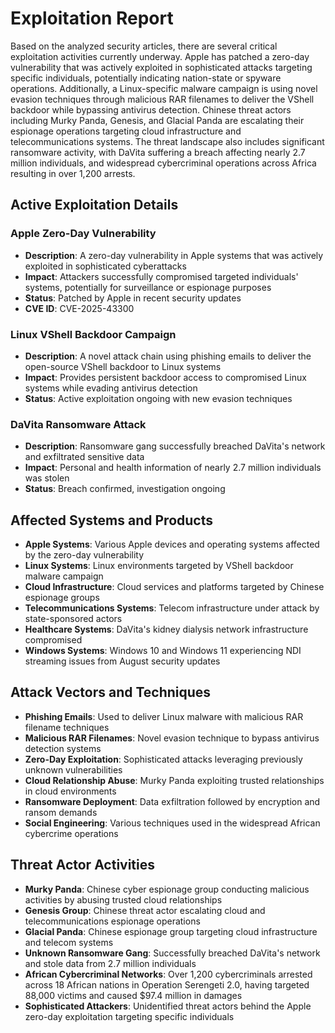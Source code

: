 # Exploitation Report

Based on the analyzed security articles, there are several critical exploitation activities currently underway. Apple has patched a zero-day vulnerability that was actively exploited in sophisticated attacks targeting specific individuals, potentially indicating nation-state or spyware operations. Additionally, a Linux-specific malware campaign is using novel evasion techniques through malicious RAR filenames to deliver the VShell backdoor while bypassing antivirus detection. Chinese threat actors including Murky Panda, Genesis, and Glacial Panda are escalating their espionage operations targeting cloud infrastructure and telecommunications systems. The threat landscape also includes significant ransomware activity, with DaVita suffering a breach affecting nearly 2.7 million individuals, and widespread cybercriminal operations across Africa resulting in over 1,200 arrests.

## Active Exploitation Details

### Apple Zero-Day Vulnerability
- **Description**: A zero-day vulnerability in Apple systems that was actively exploited in sophisticated cyberattacks
- **Impact**: Attackers successfully compromised targeted individuals' systems, potentially for surveillance or espionage purposes
- **Status**: Patched by Apple in recent security updates
- **CVE ID**: CVE-2025-43300

### Linux VShell Backdoor Campaign
- **Description**: A novel attack chain using phishing emails to deliver the open-source VShell backdoor to Linux systems
- **Impact**: Provides persistent backdoor access to compromised Linux systems while evading antivirus detection
- **Status**: Active exploitation ongoing with new evasion techniques

### DaVita Ransomware Attack
- **Description**: Ransomware gang successfully breached DaVita's network and exfiltrated sensitive data
- **Impact**: Personal and health information of nearly 2.7 million individuals was stolen
- **Status**: Breach confirmed, investigation ongoing

## Affected Systems and Products

- **Apple Systems**: Various Apple devices and operating systems affected by the zero-day vulnerability
- **Linux Systems**: Linux environments targeted by VShell backdoor malware campaign
- **Cloud Infrastructure**: Cloud services and platforms targeted by Chinese espionage groups
- **Telecommunications Systems**: Telecom infrastructure under attack by state-sponsored actors
- **Healthcare Systems**: DaVita's kidney dialysis network infrastructure compromised
- **Windows Systems**: Windows 10 and Windows 11 experiencing NDI streaming issues from August security updates

## Attack Vectors and Techniques

- **Phishing Emails**: Used to deliver Linux malware with malicious RAR filename techniques
- **Malicious RAR Filenames**: Novel evasion technique to bypass antivirus detection systems
- **Zero-Day Exploitation**: Sophisticated attacks leveraging previously unknown vulnerabilities
- **Cloud Relationship Abuse**: Murky Panda exploiting trusted relationships in cloud environments
- **Ransomware Deployment**: Data exfiltration followed by encryption and ransom demands
- **Social Engineering**: Various techniques used in the widespread African cybercrime operations

## Threat Actor Activities

- **Murky Panda**: Chinese cyber espionage group conducting malicious activities by abusing trusted cloud relationships
- **Genesis Group**: Chinese threat actor escalating cloud and telecommunications espionage operations
- **Glacial Panda**: Chinese espionage group targeting cloud infrastructure and telecom systems
- **Unknown Ransomware Gang**: Successfully breached DaVita's network and stole data from 2.7 million individuals
- **African Cybercriminal Networks**: Over 1,200 cybercriminals arrested across 18 African nations in Operation Serengeti 2.0, having targeted 88,000 victims and caused $97.4 million in damages
- **Sophisticated Attackers**: Unidentified threat actors behind the Apple zero-day exploitation targeting specific individuals